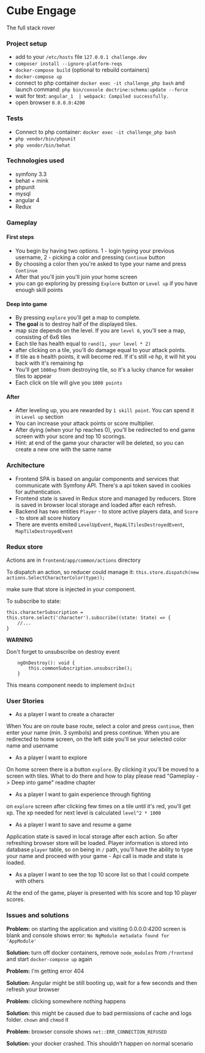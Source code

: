 Cube Engage
=============

The full stack rover
 
### Project setup
- add to your `/etc/hosts` file `127.0.0.1 challenge.dev`
- `composer install --ignore-platform-reqs`
- `docker-compose build` (optional to rebuild containers)
- `docker-compose up`
- connect to php container `docker exec -it challenge_php bash` and launch command:
`php bin/console doctrine:schema:update --force`
- wait for text: `angular_1  | webpack: Compiled successfully.`
- open browser `0.0.0.0:4200`

### Tests

- Connect to php container: `docker exec -it challenge_php bash`
- `php vendor/bin/phpunit`
- `php vendor/bin/behat`

### Technologies used

- symfony 3.3
- behat + mink
- phpunit
- mysql
- angular 4
- Redux

### Gameplay

#### First steps

- You begin by having two options. 1 - login typing your previous username, 2 - picking a color and pressing `Continue` button
- By choosing a color then you're asked to type your name and press `Continue`
- After that you'll join you'll join your home screen
- you can go exploring by pressing `Explore` button or `Level up` if you have enough skill points

#### Deep into game

- By pressing `explore` you'll get a map to complete.
- **The goal** is to destroy half of the displayed tiles.
- map size depends on the level. If you are `level 6`, you'll see a map, consisting of 6x6 tiles
- Each tile has health equal to `rand(1, your level * 2)`
- after clicking on a tile, you'll do damage equal to your attack points.
- If tile as `0` health points, it will become red. If it's still `>0` hp, it will hit you back with it's remaining hp
- You'll get `1000xp` from destroying tile, so it's a lucky chance for weaker tiles to appear
- Each click on tile will give you `1000 points`

#### After

- After leveling up, you are rewarded by `1 skill point`. You can spend it in `Level up` section
- You can increase your attack points or score multiplier.
- After dying (when your hp reaches 0), you'll be redirected to end game screen with your score and top 10 scorings.
- Hint: at end of the game your character will be deleted, so you can create a new one with the same name

### Architecture

- Frontend SPA is based on angular components and services that communicate with Symfony API. There's a api token
saved in cookies for authentication.
- Frontend state is saved in Redux store and managed by reducers. Store is saved in browser local storage and 
loaded after each refresh.
- Backend has two entities `Player` - to store active players data, and `Score` - to store all score history
- There are events emited `LevelUpEvent`, `MapALlTilesDestroyedEvent`, `MapTileDestroyedEvent`

### Redux store

Actions are in `frontend/app/common/actions` directory

To dispatch an action, so reducer could manage it:
`this.store.dispatch(new actions.SelectCharacterColor(type));`

make sure that store is injected in your component.

To subscribe to state:
```
this.characterSubscription = this.store.select('character').subscribe((state: State) => {
    //...
}
```

**WARNING**

Don't forget to unsubscribe on destroy event

```
    ngOnDestroy(): void {
        this.commonSubscription.unsubscribe();
    }
```

This means component needs to implement `OnInit`

### User Stories

- As a player I want to create a character

When You are on route base route, select a color and press `continue`, then enter your name (min. 3 symbols)
and press continue. When you are redirected to home screen, on the left side you'll se your selected color name
and username

- As a player I want to explore

On home screen there is a button `explore`. By clicking it you'll be moved to a screen with tiles.
What to do there and how to play please read "Gameplay -> Deep into game" readme chapter

- As a player I want to gain experience through fighting

on `explore` screen after clicking few times on a tile until it's red, you'll get xp.
The xp needed for next level is calculated `level^2 * 1000`

- As a player I want to save and resume a game

Application state is saved in local storage after each action. So after refreshing browser store will be loaded.
Player information is stored into database `player` table, so on being in `/` path, you'll have the ability
to type your name and proceed with your game - Api call is made and state is loaded.

- As a player I want to see the top 10 score list so that I could compete with others

At the end of the game, player is presented with his score and top 10 player scores.

### Issues and solutions

**Problem:** on starting the application and visiting 0.0.0.0:4200 screen is blank and console shows error:
`No NgModule metadata found for 'AppModule'`

**Solution:** turn off docker containers, remove `node_modules` from `/frontend` and start `docker-compose up` again

**Problem:** I'm getting error 404

**Solution:** Angular might be still booting up, wait for a few seconds and then refresh your browser

**Problem:** clicking somewhere nothing happens

**Solution:** this might be caused due to bad permissions of cache and logs folder. `chown` and `chmod` it

**Problem:** browser console shows `net::ERR_CONNECTION_REFUSED`

**Solution:** your docker crashed. This shouldn't happen on normal scenario
